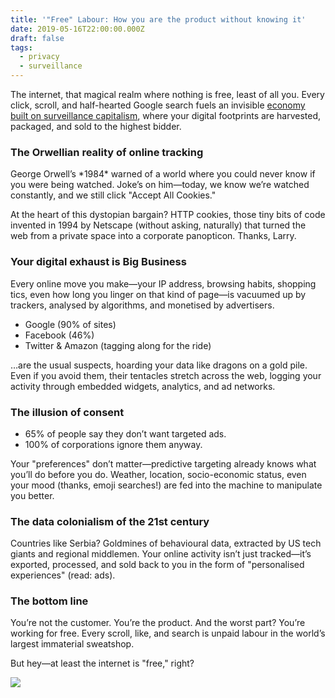 ```yaml
---
title: '"Free" Labour: How you are the product without knowing it'
date: 2019-05-16T22:00:00.000Z
draft: false
tags:
  - privacy
  - surveillance
---
```


The internet, that magical realm where nothing is free, least of all you. Every click, scroll, and half-hearted Google search fuels an invisible [economy built on surveillance capitalism](https://labs.rs/en/invisible-infrastructures-online-trackers/), where your digital footprints are harvested, packaged, and sold to the highest bidder.

### The Orwellian reality of online tracking

George Orwell’s \*1984\* warned of a world where you could never know if you were being watched. Joke’s on him—today, we know we’re watched constantly, and we still click "Accept All Cookies."

At the heart of this dystopian bargain? HTTP cookies, those tiny bits of code invented in 1994 by Netscape (without asking, naturally) that turned the web from a private space into a corporate panopticon. Thanks, Larry.

### Your digital exhaust is Big Business

Every online move you make—your IP address, browsing habits, shopping tics, even how long you linger on that kind of page—is vacuumed up by trackers, analysed by algorithms, and monetised by advertisers.

* Google (90% of sites)
* Facebook (46%)
* Twitter & Amazon (tagging along for the ride)

…are the usual suspects, hoarding your data like dragons on a gold pile. Even if you avoid them, their tentacles stretch across the web, logging your activity through embedded widgets, analytics, and ad networks.

### The illusion of consent

* 65% of people say they don’t want targeted ads.
* 100% of corporations ignore them anyway.

Your "preferences" don’t matter—predictive targeting already knows what you’ll do before you do. Weather, location, socio-economic status, even your mood (thanks, emoji searches!) are fed into the machine to manipulate you better.

### The data colonialism of the 21st century

Countries like Serbia? Goldmines of behavioural data, extracted by US tech giants and regional middlemen. Your online activity isn’t just tracked—it’s exported, processed, and sold back to you in the form of "personalised experiences" (read: ads).

### The bottom line

You’re not the customer. You’re the product. And the worst part? You’re working for free. Every scroll, like, and search is unpaid labour in the world’s largest immaterial sweatshop.

But hey—at least the internet is "free," right?

[![](/images/online-trackers.png)](https://labs.rs/en/invisible-infrastructures-online-trackers/)
